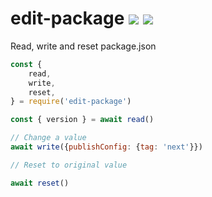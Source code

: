 # edit-package [![](https://img.shields.io/npm/v/edit-package.svg)](https://www.npmjs.com/package/edit-package) [![](https://img.shields.io/badge/mono--000000.svg?logo=github&style=social)](https://github.com/omrilotan/mono)

Read, write and reset package.json

```js
const {
    read,
    write,
    reset,
} = require('edit-package')

const { version } = await read()

// Change a value
await write({publishConfig: {tag: 'next'}})

// Reset to original value

await reset()
```
